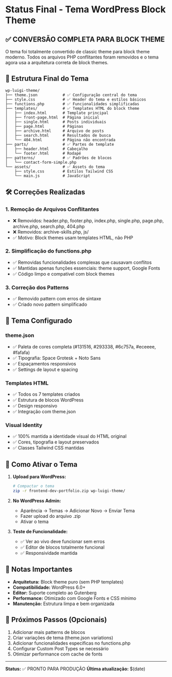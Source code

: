 # Status Final - Tema WordPress Block Theme

## ✅ CONVERSÃO COMPLETA PARA BLOCK THEME

O tema foi totalmente convertido de classic theme para block theme moderno. Todos os arquivos PHP conflitantes foram removidos e o tema agora usa a arquitetura correta de block themes.

## 📁 Estrutura Final do Tema

```
wp-luigi-theme/
├── theme.json           # ✅ Configuração central do tema
├── style.css            # ✅ Header do tema e estilos básicos
├── functions.php        # ✅ Funcionalidades simplificadas
├── templates/           # ✅ Templates HTML do block theme
│   ├── index.html       # Template principal
│   ├── front-page.html  # Página inicial
│   ├── single.html      # Posts individuais
│   ├── page.html        # Páginas
│   ├── archive.html     # Arquivo de posts
│   ├── search.html      # Resultados de busca
│   └── 404.html         # Página não encontrada
├── parts/               # ✅ Partes de template
│   ├── header.html      # Cabeçalho
│   └── footer.html      # Rodapé
├── patterns/            # ✅ Padrões de blocos
│   └── contact-form-simple.php
└── assets/              # ✅ Assets do tema
    ├── style.css        # Estilos Tailwind CSS
    └── main.js          # JavaScript
```

## 🛠️ Correções Realizadas

### 1. Remoção de Arquivos Conflitantes
- ❌ Removidos: header.php, footer.php, index.php, single.php, page.php, archive.php, search.php, 404.php
- ❌ Removidos: archive-skills.php, js/
- ✅ Motivo: Block themes usam templates HTML, não PHP

### 2. Simplificação do functions.php
- ✅ Removidas funcionalidades complexas que causavam conflitos
- ✅ Mantidas apenas funções essenciais: theme support, Google Fonts
- ✅ Código limpo e compatível com block themes

### 3. Correção dos Patterns
- ✅ Removido pattern com erros de sintaxe
- ✅ Criado novo pattern simplificado

## 🎨 Tema Configurado

### theme.json
- ✅ Paleta de cores completa (#131516, #293338, #6c757a, #eceeee, #fafafa)
- ✅ Tipografia: Space Grotesk + Noto Sans
- ✅ Espaçamentos responsivos
- ✅ Settings de layout e spacing

### Templates HTML
- ✅ Todos os 7 templates criados
- ✅ Estrutura de blocos WordPress
- ✅ Design responsivo
- ✅ Integração com theme.json

### Visual Identity
- ✅ 100% mantida a identidade visual do HTML original
- ✅ Cores, tipografia e layout preservados
- ✅ Classes Tailwind CSS mantidas

## 🚀 Como Ativar o Tema

1. **Upload para WordPress:**
   ```bash
   # Compactar o tema
   zip -r frontend-dev-portfolio.zip wp-luigi-theme/
   ```

2. **No WordPress Admin:**
   - Aparência → Temas → Adicionar Novo → Enviar Tema
   - Fazer upload do arquivo .zip
   - Ativar o tema

3. **Teste de Funcionalidade:**
   - ✅ Ver ao vivo deve funcionar sem erros
   - ✅ Editor de blocos totalmente funcional
   - ✅ Responsividade mantida

## 📝 Notas Importantes

- **Arquitetura:** Block theme puro (sem PHP templates)
- **Compatibilidade:** WordPress 6.0+
- **Editor:** Suporte completo ao Gutenberg
- **Performance:** Otimizado com Google Fonts e CSS mínimo
- **Manutenção:** Estrutura limpa e bem organizada

## 🔧 Próximos Passos (Opcionais)

1. Adicionar mais patterns de blocos
2. Criar variações de tema (theme.json variations)
3. Adicionar funcionalidades específicas no functions.php
4. Configurar Custom Post Types se necessário
5. Otimizar performance com cache de fonts

---

**Status:** ✅ PRONTO PARA PRODUÇÃO
**Última atualização:** $(date)